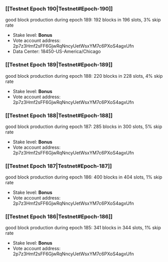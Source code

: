 ### [[Testnet Epoch 190|Testnet#Epoch-190]]
good block production during epoch 189: 192 blocks in 196 slots, 3% skip rate
* Stake level: **Bonus**
* Vote account address: 2p7z3Hmf2sFF6GjwRqNncyUetWsxYM7c6PXoS4agxUfn
* Data Center: 18450-US-America/Chicago
### [[Testnet Epoch 189|Testnet#Epoch-189]]
good block production during epoch 188: 220 blocks in 228 slots, 4% skip rate
* Stake level: **Bonus**
* Vote account address: 2p7z3Hmf2sFF6GjwRqNncyUetWsxYM7c6PXoS4agxUfn
### [[Testnet Epoch 188|Testnet#Epoch-188]]
good block production during epoch 187: 285 blocks in 300 slots, 5% skip rate
* Stake level: **Bonus**
* Vote account address: 2p7z3Hmf2sFF6GjwRqNncyUetWsxYM7c6PXoS4agxUfn
### [[Testnet Epoch 187|Testnet#Epoch-187]]
good block production during epoch 186: 400 blocks in 404 slots, 1% skip rate
* Stake level: **Bonus**
* Vote account address: 2p7z3Hmf2sFF6GjwRqNncyUetWsxYM7c6PXoS4agxUfn
### [[Testnet Epoch 186|Testnet#Epoch-186]]
good block production during epoch 185: 341 blocks in 344 slots, 1% skip rate
* Stake level: **Bonus**
* Vote account address: 2p7z3Hmf2sFF6GjwRqNncyUetWsxYM7c6PXoS4agxUfn